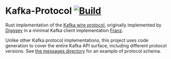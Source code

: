 # Kafka-Protocol [![Build](https://github.com/0x1991babe/kafka-protocol-rs/actions/workflows/build-and-test.yml/badge.svg)](https://github.com/0x1991babe/kafka-protocol-rs/actions/workflows/build-and-test.yml)

Rust implementation of the [Kafka wire protocol](https://kafka.apache.org/protocol.html), originally implemented by [Diggsey](https://github.com/Diggsey) in a minimal Kafka client implementation [Franz](https://github.com/Diggsey/franz).

Unlike other Kafka protocol implementations, this project uses code generation to cover the entire Kafka API surface, including different protocol versions. See
[the messages directory](./messages) for an example of protocol schema.
